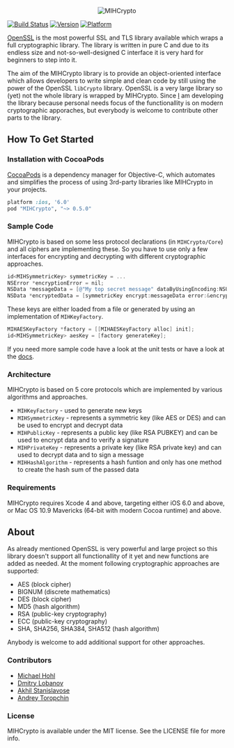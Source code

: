 <p align="center" >
  <img src="https://github.com/hohl/MIHCrypto/raw/master/Assets/MIHCrypto-Logo.png" alt="MIHCrypto" title="MIHCrypto">
</p>

[![Build Status](https://img.shields.io/travis/hohl/MIHCrypto.svg)](https://travis-ci.org/hohl/MIHCrypto)
[![Version](https://img.shields.io/cocoapods/v/MIHCrypto.svg)](http://cocoadocs.org/docsets/MIHCrypto)
[![Platform](https://img.shields.io/cocoapods/p/MIHCrypto.svg)](http://cocoadocs.org/docsets/MIHCrypto)


[OpenSSL](https://www.openssl.org/) is the most powerful SSL and TLS library available which wraps a full cryptographic library. The library is written in pure C and due to its endless size and not-so-well-designed C interface it is very hard for beginners to step into it.

The aim of the MIHCrypto library is to provide an object-oriented interface which allows developers to write simple and clean code by still using the power of the OpenSSL `libCrypto` library. OpenSSL is a very large library so (yet) not the whole library is wrapped by MIHCrypto. Since [I](http://www.michaelhohl.net/) am developing the library because personal needs focus of the functionallity is on modern cryptographic apporaches, but everybody is welcome to contribute other parts to the library.

## How To Get Started

### Installation with CocoaPods

[CocoaPods](http://cocoapods.org) is a dependency manager for Objective-C, which automates and simplifies the process of using 3rd-party libraries like MIHCrypto in your projects.

```ruby
platform :ios, '6.0'
pod "MIHCrypto", "~> 0.5.0"
```

### Sample Code

MIHCrypto is based on some less protocol declarations (in `MIHCrypto/Core`) and all ciphers are implementing these. So you have to use only a few interfaces for encrypting and decrypting with different cryptographic approaches.

```objective-c
id<MIHSymmetricKey> symmetricKey = ...
NSError *encryptionError = nil;
NSData *messageData = [@"My top secret message" dataByUsingEncoding:NSUTF8Encoding];
NSData *encryptedData = [symmetricKey encrypt:messageData error:&encryptionError];
```

These keys are either loaded from a file or generated by using an implementation of `MIHKeyFactory`.

```objective-c
MIHAESKeyFactory *factory = [[MIHAESKeyFactory alloc] init];
id<MIHSymmetricKey> aesKey = [factory generateKey];
```
    
If you need more sample code have a look at the unit tests or have a look at the <a href="http://cocoadocs.org/docsets/MIHCrypto/">docs</a>.

### Architecture

MIHCrypto is based on 5 core protocols which are implemented by various algorithms and approaches.

 - `MIHKeyFactory` - used to generate new keys
 - `MIHSymmetricKey` - represents a symmetric key (like AES or DES) and can be used to encrypt and decrypt data
 - `MIHPublicKey` - represents a public key (like RSA PUBKEY) and can be used to encrypt data and to verify a signature
 - `MIHPrivateKey` - represents a private key (like RSA private key) and can used to decrypt data and to sign a message
 - `MIHHashAlgorithm` - represents a hash funtion and only has one method to create the hash sum of the passed data

### Requirements

MIHCrypto requires Xcode 4 and above, targeting either iOS 6.0 and above, or Mac OS 10.9 Mavericks (64-bit with modern Cocoa runtime) and above.

## About

As already mentioned OpenSSL is very powerful and large project so this library doesn't support all functionallity of it yet and new functions are added as needed. At the moment following cryptographic approaches are supported:

 - AES (block cipher)
 - BIGNUM (discrete mathematics)
 - DES (block cipher)
 - MD5 (hash algorithm)
 - RSA (public-key cryptography)
 - ECC (public-key cryptography)
 - SHA, SHA256, SHA384, SHA512 (hash algorithm)
 
Anybody is welcome to add additional support for other approaches.

### Contributors

 - [Michael Hohl](http://www.michaelhohl.net/)
 - [Dmitry Lobanov](https://github.com/lolgear)
 - [Akhil Stanislavose](https://github.com/akhilstanislavose)
 - [Andrey Toropchin](https://github.com/4ndrey)

### License

MIHCrypto is available under the MIT license. See the LICENSE file for more info.

